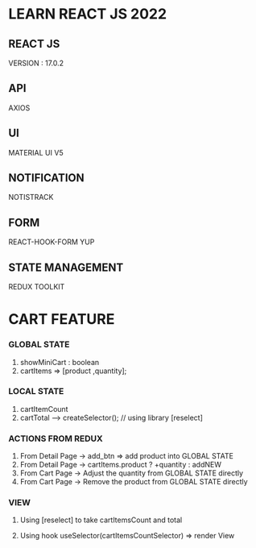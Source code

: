 # LEARN REACT JS 2022

## REACT JS

VERSION : 17.0.2

## API

AXIOS

## UI

MATERIAL UI V5

## NOTIFICATION

NOTISTRACK

## FORM

REACT-HOOK-FORM
YUP

## STATE MANAGEMENT

REDUX TOOLKIT

# CART FEATURE

### GLOBAL STATE

1. showMiniCart : boolean
2. cartItems => [product ,quantity];

### LOCAL STATE

1. cartItemCount
2. cartTotal --> createSelector(); // using library [reselect]

### ACTIONS FROM REDUX

1. From Detail Page -> add_btn => add product into GLOBAL STATE
2. From Detail Page -> cartItems.product ? +quantity : addNEW
3. From Cart Page -> Adjust the quantity from GLOBAL STATE directly
4. From Cart Page -> Remove the product from GLOBAL STATE directly

### VIEW

1. Using [reselect] to take cartItemsCount and total

2. Using hook useSelector(cartItemsCountSelector) => render View
